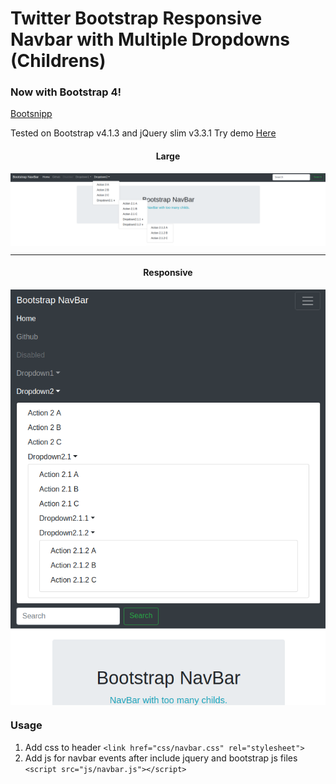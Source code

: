 Twitter Bootstrap Responsive Navbar with Multiple Dropdowns (Childrens)
==========================

### Now with Bootstrap 4!

[Bootsnipp](http://bootsnipp.com/snippets/featured/multi-level-navbar-menu)

Tested on Bootstrap v4.1.3 and jQuery slim v3.3.1
Try demo [Here](http://fontesolutions.com.br/bootstrap-navbar-dropdowns/)

<div style="text-align:center;" align="center">
    <h4>Large</h4>
    <img align="center" src="https://github.com/fontenele/bootstrap-navbar-dropdowns/blob/master/printscreen.png?raw=true" />
    <hr />
    <h4>Responsive</h4>
    <img align="center" src="https://github.com/fontenele/bootstrap-navbar-dropdowns/blob/master/printscreen-collapsed.png?raw=true" />
</div>

### Usage

1. Add css to header ```<link href="css/navbar.css" rel="stylesheet">```
2. Add js for navbar events after include jquery and bootstrap js files ```<script src="js/navbar.js"></script>```
